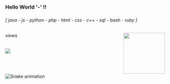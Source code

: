 <h3 align="left">Hello World '-' !!</h3>

###

<h6 align="left">[  java - js - python - php - html - css - c++ - sql - bash - ruby  ]</h6>

###

<img align="right" height="130" src=""  />

###

<h6 align="left">views</h6>

###

<img align="left" src="https://profile-counter.glitch.me/x0sh/count.svg"  />

###

<br clear="both">

<img src="https://storage.googleapis.com/gweb-uniblog-publish-prod/original_images/Dino_non-birthday_version.gif" alt="Snake animation" />

###
